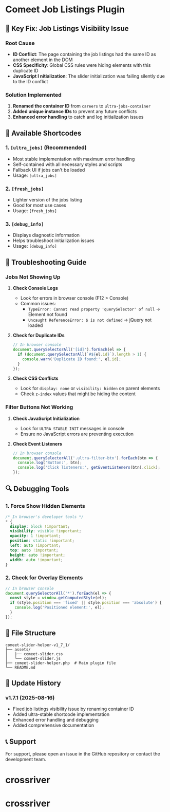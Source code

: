 # Comeet Job Listings Plugin

## 🚀 Key Fix: Job Listings Visibility Issue

### Root Cause
- **ID Conflict**: The page containing the job listings had the same ID as another element in the DOM
- **CSS Specificity**: Global CSS rules were hiding elements with this duplicate ID
- **JavaScript I nitialization**: The slider initialization was failing silently due to the ID conflict

### Solution Implemented
1. **Renamed the container ID** from `careers` to `ultra-jobs-container`
2. **Added unique instance IDs** to prevent any future conflicts
3. **Enhanced error handling** to catch and log initialization issues

## 📝 Available Shortcodes

### 1. `[ultra_jobs]` (Recommended)
- Most stable implementation with maximum error handling
- Self-contained with all necessary styles and scripts
- Fallback UI if jobs can't be loaded
- Usage: `[ultra_jobs]`

### 2. `[fresh_jobs]`
- Lighter version of the jobs listing
- Good for most use cases
- Usage: `[fresh_jobs]`

### 3. `[debug_info]`
- Displays diagnostic information
- Helps troubleshoot initialization issues
- Usage: `[debug_info]`

## 🔧 Troubleshooting Guide

### Jobs Not Showing Up
1. **Check Console Logs**
   - Look for errors in browser console (F12 > Console)
   - Common issues: 
     - `TypeError: Cannot read property 'querySelector' of null` → Element not found
     - `Uncaught ReferenceError: $ is not defined` → jQuery not loaded

2. **Check for Duplicate IDs**
   ```javascript
   // In browser console
   document.querySelectorAll('[id]').forEach(el => {
     if (document.querySelectorAll(`#${el.id}`).length > 1) {
       console.warn('Duplicate ID found:', el.id);
     }
   });
   ```

3. **Check CSS Conflicts**
   - Look for `display: none` or `visibility: hidden` on parent elements
   - Check `z-index` values that might be hiding the content

### Filter Buttons Not Working
1. **Check JavaScript Initialization**
   - Look for `ULTRA STABLE INIT` messages in console
   - Ensure no JavaScript errors are preventing execution

2. **Check Event Listeners**
   ```javascript
   // In browser console
   document.querySelectorAll('.ultra-filter-btn').forEach(btn => {
     console.log('Button:', btn);
     console.log('Click listeners:', getEventListeners(btn).click);
   });
   ```

## 🔍 Debugging Tools

### 1. Force Show Hidden Elements
```css
/* In browser's developer tools */
* {
  display: block !important;
  visibility: visible !important;
  opacity: 1 !important;
  position: static !important;
  left: auto !important;
  top: auto !important;
  height: auto !important;
  width: auto !important;
}
```

### 2. Check for Overlay Elements
```javascript
// In browser console
document.querySelectorAll('*').forEach(el => {
  const style = window.getComputedStyle(el);
  if (style.position === 'fixed' || style.position === 'absolute') {
    console.log('Positioned element:', el);
  }
});
```

## 📁 File Structure

```
comeet-slider-helper-v1_7_1/
├── assets/
│   ├── comeet-slider.css
│   └── comeet-slider.js
├── comeet-slider-helper.php  # Main plugin file
└── README.md
```

## 🔄 Update History

### v1.7.1 (2025-08-16)
- Fixed job listings visibility issue by renaming container ID
- Added ultra-stable shortcode implementation
- Enhanced error handling and debugging
- Added comprehensive documentation

## 📞 Support
For support, please open an issue in the GitHub repository or contact the development team.
# crossriver
# crossriver
